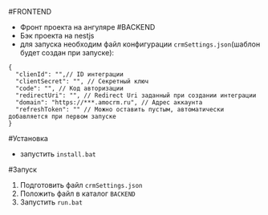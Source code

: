 #FRONTEND
* Фронт проекта на ангуляре
#BACKEND
* Бэк проекта на nestjs
* для запуска необходим файл конфигурации ```crmSettings.json```(шаблон будет создан при запуске):
```
{
  "clienId": "",// ID интеграции
  "clientSecret": "", // Секретный ключ
  "code": "", // Код авторизации
  "redirectUri": "", // Redirect Uri заданный при создании интеграции
  "domain": "https://***.amocrm.ru", // Адрес аккаунта
  "refreshToken": "" // Можно оставить пустым, автоматически добавляется при первом запуске
}
```

#Установка
* запустить ```install.bat```

#Запуск
1. Подготовить файл ```crmSettings.json```
2. Положить файл в каталог ```BACKEND```
3. Запустить ```run.bat```
